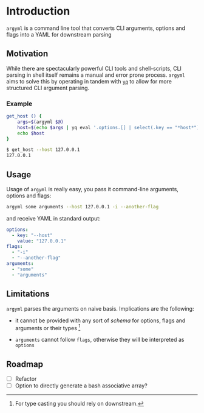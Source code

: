 # Introduction

`argyml` is a command line tool that converts CLI arguments, options and flags into a YAML for downstream parsing

## Motivation

While there are spectacularly powerful CLI tools and shell-scripts, CLI parsing in shell itself remains a manual and error prone process.
`argyml` aims to solve this by operating in tandem with [`yq`](https://github.com/mikefarah/yq) to allow for more structured CLI argument parsing.

### Example

```zsh
get_host () {
    args=$(argyml $@)
    host=$(echo $args | yq eval '.options.[] | select(.key == "*host*") | .value' )
    echo $host
}
```

```sh
$ get_host --host 127.0.0.1
127.0.0.1
```

## Usage

Usage of `argyml` is really easy, you pass it command-line arguments, options and flags:

```sh
argyml some arguments --host 127.0.0.1 -i --another-flag
```
and receive YAML in standard output:

```yaml
options:
  - key: "--host"
    value: "127.0.0.1"
flags:
  - "-i"
  - "--another-flag"
arguments:
  - "some"
  - "arguments"
```



## Limitations

`argyml` parses the arguments on naive basis. Implications are the following:

- it cannot be provided with any sort of *schema* for options, flags and arguments or their types [^1]

- `arguments` cannot follow `flags`, otherwise they will be interpreted as `options`

## Roadmap

- [ ] Refactor
- [ ] Option to directly generate a bash associative array?

[^1]: For type casting you should rely on downstream.
